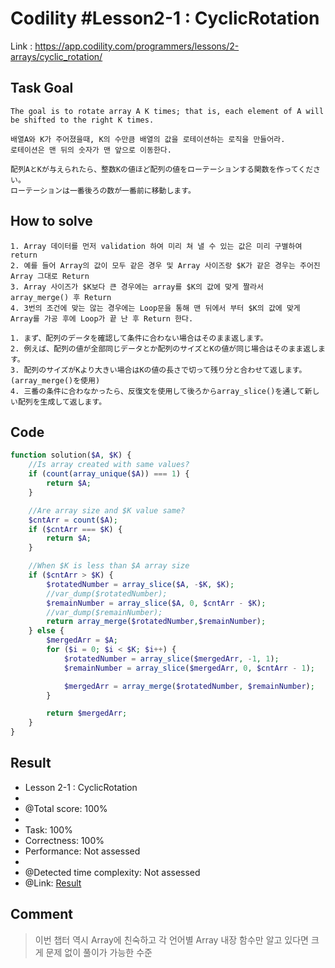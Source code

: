 # Codility #Lesson2-1 : CyclicRotation
Link : https://app.codility.com/programmers/lessons/2-arrays/cyclic_rotation/
## Task Goal
```
The goal is to rotate array A K times; that is, each element of A will be shifted to the right K times.
```
```
배열A와 K가 주어졌을때, K의 수만큼 배열의 값을 로테이션하는 로직을 만들어라.
로테이션은 맨 뒤의 숫자가 맨 앞으로 이동한다.
```
```
配列AとKが与えられたら、整数Kの値ほど配列の値をローテーションする関数を作ってください。
ローテーションは一番後ろの数が一番前に移動します。
```
## How to solve
```
1. Array 데이터를 먼저 validation 하여 미리 쳐 낼 수 있는 값은 미리 구별하여 return
2. 예를 들어 Array의 값이 모두 같은 경우 및 Array 사이즈랑 $K가 같은 경우는 주어진 Array 그대로 Return
3. Array 사이즈가 $K보다 큰 경우에는 array를 $K의 값에 맞게 짤라서 array_merge() 후 Return
4. 3번의 조건에 맞는 않는 경우에는 Loop문을 통해 맨 뒤에서 부터 $K의 값에 맞게 Array를 가공 후에 Loop가 끝 난 후 Return 한다.
```
```
1. まず、配列のデータを確認して条件に合わない場合はそのまま返します。
2. 例えば、配列の値が全部同じデータとか配列のサイズとKの値が同じ場合はそのまま返します。
3. 配列のサイズがKより大きい場合はKの値の長さで切って残り分と合わせて返します。(array_merge()を使用)
4. 三番の条件に合わなかったら、反復文を使用して後ろからarray_slice()を通して新しい配列を生成して返します。
```
## Code
```php
function solution($A, $K) {
    //Is array created with same values?
    if (count(array_unique($A)) === 1) {
        return $A;
    }

    //Are array size and $K value same?
    $cntArr = count($A);
    if ($cntArr === $K) {
        return $A;
    }

    //When $K is less than $A array size
    if ($cntArr > $K) {
        $rotatedNumber = array_slice($A, -$K, $K);
        //var_dump($rotatedNumber);
        $remainNumber = array_slice($A, 0, $cntArr - $K);
        //var_dump($remainNumber);
        return array_merge($rotatedNumber,$remainNumber);
    } else {
        $mergedArr = $A;
        for ($i = 0; $i < $K; $i++) {
            $rotatedNumber = array_slice($mergedArr, -1, 1);
            $remainNumber = array_slice($mergedArr, 0, $cntArr - 1);

            $mergedArr = array_merge($rotatedNumber, $remainNumber);
        }

        return $mergedArr;
    }
}
```
## Result
 * Lesson 2-1 : CyclicRotation
 * 
 * @Total score: 100%
 * 
 * Task: 100%
 * Correctness: 100%
 * Performance: Not assessed
 * 
 * @Detected time complexity: Not assessed
 * @Link: [Result](https://app.codility.com/demo/results/trainingX5PGX9-448/)
## Comment
> 이번 챕터 역시 Array에 친숙하고 각 언어별 Array 내장 함수만 알고 있다면 크게 문제 없이 풀이가 가능한 수준
